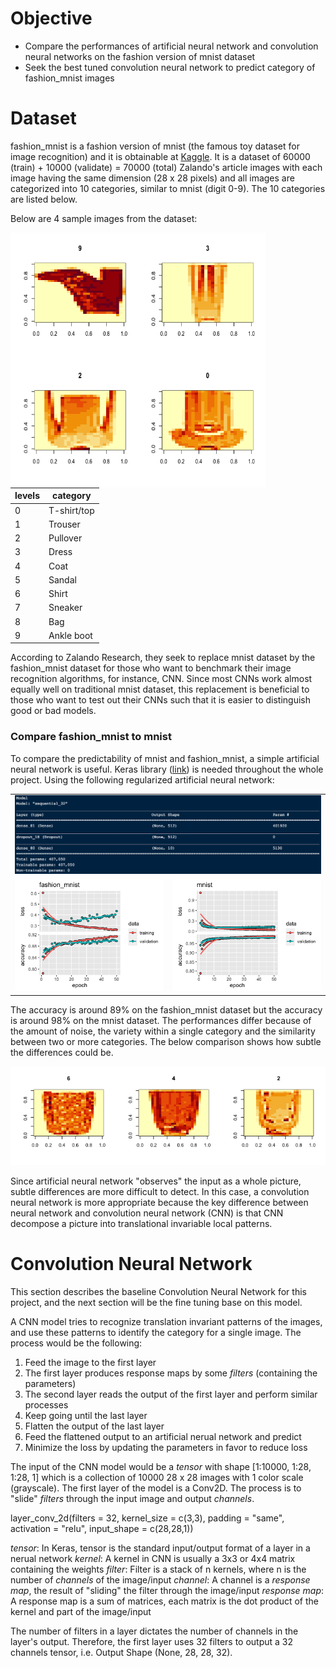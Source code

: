 # Objective
- Compare the performances of artificial neural network and convolution neural networks on the fashion version of mnist dataset 
- Seek the best tuned convolution neural network to predict category of fashion_mnist images

# Dataset
fashion_mnist is a fashion version of mnist (the famous toy dataset for image recognition) and it is obtainable at [Kaggle](https://www.kaggle.com/zalando-research/fashionmnist). It is a dataset of 60000 (train) + 10000 (validate) = 70000 (total) Zalando's article images with each image having the same dimension (28 x 28 pixels) and all images are categorized into 10 categories, similar to mnist (digit 0-9). The 10 categories are listed below. 

Below are 4 sample images from the dataset:

<img src="/plot_1.png" align="left" height="408" width="408">

| levels  | category |
| ------------- | ------------- |
|0|T-shirt/top|
|1|Trouser|
|2|Pullover|
|3|Dress|
|4|Coat|
|5|Sandal|
|6|Shirt|
|7|Sneaker|
|8|Bag|
|9|Ankle boot|

According to Zalando Research, they seek to replace mnist dataset by the fashion_mnist dataset for those who want to benchmark their image recognition algorithms, for instance, CNN. Since most CNNs work almost equally well on traditional mnist dataset, this replacement is beneficial to those who want to test out their CNNs such that it is easier to distinguish good or bad models.

### Compare fashion_mnist to mnist
To compare the predictability of mnist and fashion_mnist, a simple artificial neural network is useful. Keras library (<a href="https://cran.r-project.org/web/packages/keras/index.html">link</a>) is needed throughout the whole project.
Using the following regularized artificial neural network:

<table>
  <tr>
    <td colspan = "2"><img src="/fashion_mnist_model_NN.png"></td>
  <tr>
  <tr>
    <td><img src="/fashion_mnist_NN.png"></td>
    <td><img src="/mnist_NN.png"></td>
  </tr>
</table>

The accuracy is around 89% on the fashion_mnist dataset but the accuracy is around 98% on the mnist dataset. The performances differ because of the amount of noise, the variety within a single category and the similarity between two or more categories. The below comparison shows how subtle the differences could be.

<img src="/similar_images.png">

Since artificial neural network "observes" the input as a whole picture, subtle differences are more difficult to detect. In this case, a convolution neural network is more appropriate because the key difference between neural network and convolution neural network (CNN) is that CNN decompose a picture into translational invariable local patterns.

# Convolution Neural Network
This section describes the baseline Convolution Neural Network for this project, and the next section will be the fine tuning base on this model.

A CNN model tries to recognize translation invariant patterns of the images, and use these patterns to identify the category for a single image. 
The process would be the following:

1. Feed the image to the first layer
2. The first layer produces response maps by some _filters_ (containing the parameters)
3. The second layer reads the output of the first layer and perform similar processes
4. Keep going until the last layer
5. Flatten the output of the last layer
6. Feed the flattened output to an artificial nerual network and predict
7. Minimize the loss by updating the parameters in favor to reduce loss

The input of the CNN model would be a _tensor_ with shape [1:10000, 1:28, 1:28, 1] which is a collection of 10000 28 x 28 images with 1 color scale (grayscale). The first layer of the model is a Conv2D. The process is to "slide" _filters_ through the input image and output _channels_. 

layer_conv_2d(filters = 32, 
                kernel_size = c(3,3), 
                padding = "same", 
                activation = "relu", input_shape = c(28,28,1))

_tensor_: In Keras, tensor is the standard input/output format of a layer in a nerual network
_kernel_: A kernel in CNN is usually a 3x3 or 4x4 matrix containing the weights
_filter_: Filter is a stack of n kernels, where n is the number of _channels_ of the image/input
_channel_: A channel is a _response map_, the result of "sliding" the filter through the image/input
_response map_: A response map is a sum of matrices, each matrix is the dot product of the kernel and part of the image/input

The number of filters in a layer dictates the number of channels in the layer's output. Therefore, the first layer uses 32 filters to output a 32 channels tensor, i.e. Output Shape (None, 28, 28, 32).

